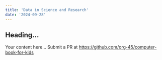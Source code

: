 ```yaml
---
title: 'Data in Science and Research'
date: '2024-09-28'
---
```


## Heading...
Your content here...
Submit a PR at https://github.com/org-45/computer-book-for-kids
